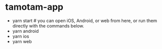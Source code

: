 # tamotam-app

- yarn start # you can open iOS, Android, or web from here, or run them directly with the commands below.
- yarn android
- yarn ios
- yarn web
